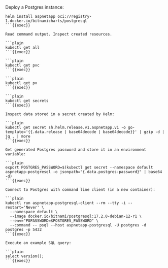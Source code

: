 
<br>

Deploy a Postgres instance:

```plain
helm install aspnetapp oci://registry-1.docker.io/bitnamicharts/postgresql
```{{exec}}

Read command output. Inspect created resources.

```plain
kubectl get all
```{{exec}}

```plain
kubectl get pvc
```{{exec}}

```plain
kubectl get pv
```{{exec}}

```plain
kubectl get secrets
```{{exec}}

Inspect data stored in a secret created by Helm:

```plain
kubectl get secret sh.helm.release.v1.aspnetapp.v1 -o go-template='{{.data.release | base64decode | base64decode}}' | gzip -d | jq . | more
```{{exec}}

Get generated Postgres password and store it in an environment variable:

```plain
export POSTGRES_PASSWORD=$(kubectl get secret --namespace default aspnetapp-postgresql -o jsonpath="{.data.postgres-password}" | base64 -d)
```{{exec}}

Connect to Postgres with command line client (in a new container):

```plain
kubectl run aspnetapp-postgresql-client --rm --tty -i --restart='Never' \
  --namespace default \
  --image docker.io/bitnami/postgresql:17.2.0-debian-12-r1 \
  --env="PGPASSWORD=$POSTGRES_PASSWORD" \
  --command -- psql --host aspnetapp-postgresql -U postgres -d postgres -p 5432
```{{exec}}

Execute an example SQL query:

```plain
select version();
```{{exec}}
